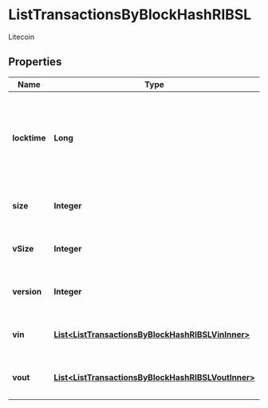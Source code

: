 

# ListTransactionsByBlockHashRIBSL

Litecoin

## Properties

| Name | Type | Description | Notes |
|------------ | ------------- | ------------- | -------------|
|**locktime** | **Long** | Represents the time at which a particular transaction can be added to the blockchain. |  |
|**size** | **Integer** | Represents the total size of this transaction. |  |
|**vSize** | **Integer** | Represents the virtual size of this transaction. |  |
|**version** | **Integer** | Represents transaction version number. |  |
|**vin** | [**List&lt;ListTransactionsByBlockHashRIBSLVinInner&gt;**](ListTransactionsByBlockHashRIBSLVinInner.md) | Represents the transaction inputs. |  |
|**vout** | [**List&lt;ListTransactionsByBlockHashRIBSLVoutInner&gt;**](ListTransactionsByBlockHashRIBSLVoutInner.md) | Represents the transaction outputs. |  |



